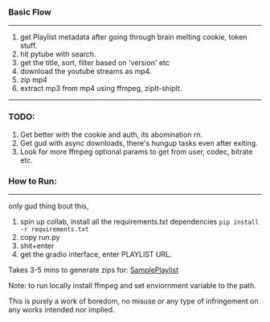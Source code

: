### Basic Flow
---
  1. get Playlist metadata after going through brain melting cookie, token stuff.
  2. hit pytube with search.
  3. get the title, sort, filter based on 'version' etc
  4. download the youtube streams as mp4.
  5. zip mp4
  6. extract mp3 from mp4 using ffmpeg, zipIt-shipIt.
----
### TODO:
  1. Get better with the cookie and auth, its abomination rn.
  2. Get gud with async downloads, there's hungup tasks even after exiting.
  3. Look for more ffmpeg optional params to get from user, codec, bitrate etc.

### How to Run:
----
only gud thing bout this,
1. spin up collab, install all the requirements.txt dependencies
  `pip install -r requirements.txt`
2. copy run.py
3. shit+enter
4. get the gradio interface, enter PLAYLIST URL.

Takes 3-5 mins to generate zips for: [SamplePlaylist](https://open.spotify.com/playlist/4HC6d7aRLc34knclyf1aXx?si=abc3b81457be4523)

Note: to run locally install ffmpeg and set enviornment variable to the path.

This is purely a work of boredom, no misuse or any type of infringement on any works intended nor implied.
